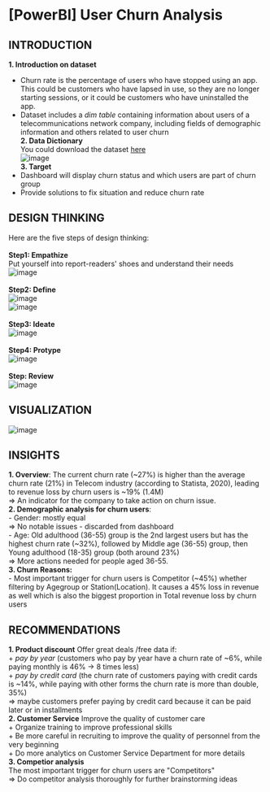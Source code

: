 # [PowerBI] User Churn Analysis
## INTRODUCTION
**1. Introduction on dataset**
* Churn rate is the percentage of users who have stopped using an app. This could be customers who have lapsed in use, so they are no longer starting sessions, or it could be customers who have uninstalled the app.
* Dataset includes a *dim table* containing information about users of a telecommunications network company, including fields of demographic information and others related to user churn
<br>**2. Data Dictionary**
<br> You could download the dataset [here](https://docs.google.com/spreadsheets/d/1uly9jpDpXIck3yX54TPXAntA1HpMA3Na/edit#gid=1283189571)
<br> ![image](https://github.com/honganh218/User-Churn-Analysis/assets/133098903/9734a926-d933-4cd5-ba79-e423572726f0)
<br>**3. Target**
* Dashboard will display churn status and which users are part of churn group
* Provide solutions to fix situation and reduce churn rate
## DESIGN THINKING
Here are the five steps of design thinking:
<br>
<br>**Step1: Empathize**
<br> Put yourself into report-readers' shoes and understand their needs
<br> ![image](https://github.com/honganh218/User-Churn-Analysis/assets/133098903/fe4b05f7-297b-4ede-a59c-40c0f9819c1b)
<br>
<br>**Step2: Define**
<br> ![image](https://github.com/honganh218/User-Churn-Analysis/assets/133098903/fb7f5b31-f020-42e6-a453-d459b72e751a)
<br> ![image](https://github.com/honganh218/User-Churn-Analysis/assets/133098903/56bb36df-316c-4af2-ac7b-3100c4963252)
<br>
<br>**Step3: Ideate**
<br>![image](https://github.com/honganh218/User-Churn-Analysis/assets/133098903/4b12d4d2-f57d-4243-a3e5-a973f357c1b0)
<br>
<br>**Step4: Protype**
<br> ![image](https://github.com/honganh218/User-Churn-Analysis/assets/133098903/e75816f5-a9aa-4cb0-ac1b-900d744f595c)
<br>
<br>**Step: Review**
<br> ![image](https://github.com/honganh218/User-Churn-Analysis/assets/133098903/5186aadb-cd00-4201-9470-4325f353a774)
<br>
## VISUALIZATION
![image](https://github.com/honganh218/User-Churn-Analysis/assets/133098903/f510e18e-0793-4e1f-89b7-b3da2b95f0df)
## INSIGHTS
**1. Overview**: The current churn rate (~27%) is higher than the average churn rate (21%) in Telecom industry (according to Statista, 2020), leading to revenue loss by churn users is ~19% (1.4M)
<br> => An indicator for the company to take action on churn issue.
<br> **2. Demographic analysis for churn users**: 
<br> - Gender: mostly equal 
<br> => No notable issues - discarded from dashboard
<br> - Age: Old adulthood (36-55) group is the 2nd largest users but has the highest churn rate (~32%), followed by Middle age (36-55) group, then Young adulthood (18-35) group (both around 23%)
<br> => More actions needed for people aged 36-55.
<br> **3. Churn Reasons:**
<br> - Most important trigger for churn users is Competitor (~45%) whether filtering by Agegroup or Station(Location). It causes a 45% loss in revenue as well which is also the biggest proportion in Total revenue loss by churn users
<br>
## RECOMMENDATIONS
**1. Product discount** Offer great deals /free data if:
<br> + *pay by year* (customers who pay by year have a churn rate of ~6%, while paying monthly is 46% -> 8 times less)
<br> + *pay by credit card* (the churn rate of customers paying with credit cards is ~14%, while paying with other forms the churn rate is more than double, 35%)
<br> => maybe customers prefer paying by credit card because it can be paid later or in installments
<br> **2. Customer Service** Improve the quality of customer care
<br> + Organize training to improve professional skills
<br> + Be more careful in recruiting to improve the quality of personnel from the very beginning
<br> + Do more analytics on Customer Service Department for more details
<br> **3. Competior analysis**
<br> The most important trigger for churn users are "Competitors"
<br> => Do competitor analysis thoroughly for further brainstorming ideas
 


 


 

 



